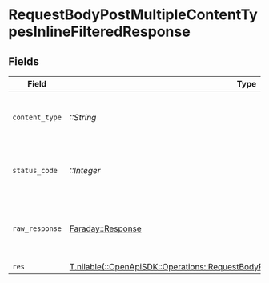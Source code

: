 # RequestBodyPostMultipleContentTypesInlineFilteredResponse


## Fields

| Field                                                                                                                                                                        | Type                                                                                                                                                                         | Required                                                                                                                                                                     | Description                                                                                                                                                                  |
| ---------------------------------------------------------------------------------------------------------------------------------------------------------------------------- | ---------------------------------------------------------------------------------------------------------------------------------------------------------------------------- | ---------------------------------------------------------------------------------------------------------------------------------------------------------------------------- | ---------------------------------------------------------------------------------------------------------------------------------------------------------------------------- |
| `content_type`                                                                                                                                                               | *::String*                                                                                                                                                                   | :heavy_check_mark:                                                                                                                                                           | HTTP response content type for this operation                                                                                                                                |
| `status_code`                                                                                                                                                                | *::Integer*                                                                                                                                                                  | :heavy_check_mark:                                                                                                                                                           | HTTP response status code for this operation                                                                                                                                 |
| `raw_response`                                                                                                                                                               | [Faraday::Response](https://www.rubydoc.info/gems/faraday/Faraday/Response)                                                                                                  | :heavy_check_mark:                                                                                                                                                           | Raw HTTP response; suitable for custom response parsing                                                                                                                      |
| `res`                                                                                                                                                                        | [T.nilable(::OpenApiSDK::Operations::RequestBodyPostMultipleContentTypesInlineFilteredRes)](../../models/operations/requestbodypostmultiplecontenttypesinlinefilteredres.md) | :heavy_minus_sign:                                                                                                                                                           | OK                                                                                                                                                                           |